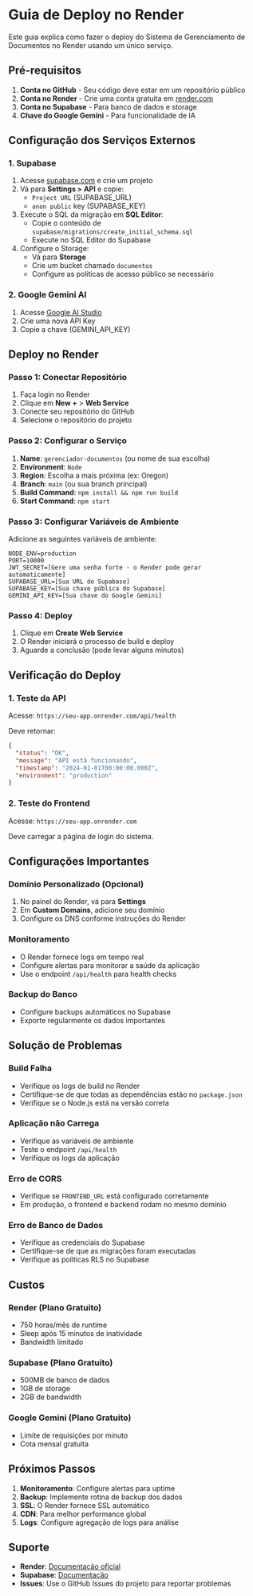 # Guia de Deploy no Render

Este guia explica como fazer o deploy do Sistema de Gerenciamento de Documentos no Render usando um único serviço.

## Pré-requisitos

1. **Conta no GitHub** - Seu código deve estar em um repositório público
2. **Conta no Render** - Crie uma conta gratuita em [render.com](https://render.com)
3. **Conta no Supabase** - Para banco de dados e storage
4. **Chave do Google Gemini** - Para funcionalidade de IA

## Configuração dos Serviços Externos

### 1. Supabase
1. Acesse [supabase.com](https://supabase.com) e crie um projeto
2. Vá para **Settings > API** e copie:
   - `Project URL` (SUPABASE_URL)
   - `anon public` key (SUPABASE_KEY)
3. Execute o SQL da migração em **SQL Editor**:
   - Copie o conteúdo de `supabase/migrations/create_initial_schema.sql`
   - Execute no SQL Editor do Supabase
4. Configure o Storage:
   - Vá para **Storage**
   - Crie um bucket chamado `documentos`
   - Configure as políticas de acesso público se necessário

### 2. Google Gemini AI
1. Acesse [Google AI Studio](https://makersuite.google.com/app/apikey)
2. Crie uma nova API Key
3. Copie a chave (GEMINI_API_KEY)

## Deploy no Render

### Passo 1: Conectar Repositório
1. Faça login no Render
2. Clique em **New +** > **Web Service**
3. Conecte seu repositório do GitHub
4. Selecione o repositório do projeto

### Passo 2: Configurar o Serviço
1. **Name**: `gerenciador-documentos` (ou nome de sua escolha)
2. **Environment**: `Node`
3. **Region**: Escolha a mais próxima (ex: Oregon)
4. **Branch**: `main` (ou sua branch principal)
5. **Build Command**: `npm install && npm run build`
6. **Start Command**: `npm start`

### Passo 3: Configurar Variáveis de Ambiente
Adicione as seguintes variáveis de ambiente:

```
NODE_ENV=production
PORT=10000
JWT_SECRET=[Gere uma senha forte - o Render pode gerar automaticamente]
SUPABASE_URL=[Sua URL do Supabase]
SUPABASE_KEY=[Sua chave pública do Supabase]
GEMINI_API_KEY=[Sua chave do Google Gemini]
```

### Passo 4: Deploy
1. Clique em **Create Web Service**
2. O Render iniciará o processo de build e deploy
3. Aguarde a conclusão (pode levar alguns minutos)

## Verificação do Deploy

### 1. Teste da API
Acesse: `https://seu-app.onrender.com/api/health`

Deve retornar:
```json
{
  "status": "OK",
  "message": "API está funcionando",
  "timestamp": "2024-01-01T00:00:00.000Z",
  "environment": "production"
}
```

### 2. Teste do Frontend
Acesse: `https://seu-app.onrender.com`

Deve carregar a página de login do sistema.

## Configurações Importantes

### Domínio Personalizado (Opcional)
1. No painel do Render, vá para **Settings**
2. Em **Custom Domains**, adicione seu domínio
3. Configure os DNS conforme instruções do Render

### Monitoramento
- O Render fornece logs em tempo real
- Configure alertas para monitorar a saúde da aplicação
- Use o endpoint `/api/health` para health checks

### Backup do Banco
- Configure backups automáticos no Supabase
- Exporte regularmente os dados importantes

## Solução de Problemas

### Build Falha
- Verifique os logs de build no Render
- Certifique-se de que todas as dependências estão no `package.json`
- Verifique se o Node.js está na versão correta

### Aplicação não Carrega
- Verifique as variáveis de ambiente
- Teste o endpoint `/api/health`
- Verifique os logs da aplicação

### Erro de CORS
- Verifique se `FRONTEND_URL` está configurado corretamente
- Em produção, o frontend e backend rodam no mesmo domínio

### Erro de Banco de Dados
- Verifique as credenciais do Supabase
- Certifique-se de que as migrações foram executadas
- Verifique as políticas RLS no Supabase

## Custos

### Render (Plano Gratuito)
- 750 horas/mês de runtime
- Sleep após 15 minutos de inatividade
- Bandwidth limitado

### Supabase (Plano Gratuito)
- 500MB de banco de dados
- 1GB de storage
- 2GB de bandwidth

### Google Gemini (Plano Gratuito)
- Limite de requisições por minuto
- Cota mensal gratuita

## Próximos Passos

1. **Monitoramento**: Configure alertas para uptime
2. **Backup**: Implemente rotina de backup dos dados
3. **SSL**: O Render fornece SSL automático
4. **CDN**: Para melhor performance global
5. **Logs**: Configure agregação de logs para análise

## Suporte

- **Render**: [Documentação oficial](https://render.com/docs)
- **Supabase**: [Documentação](https://supabase.com/docs)
- **Issues**: Use o GitHub Issues do projeto para reportar problemas